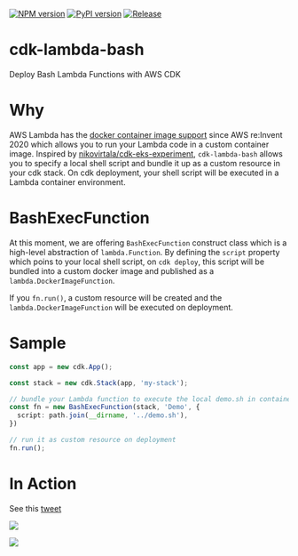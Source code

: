 [![NPM version](https://badge.fury.io/js/cdk-lambda-bash.svg)](https://badge.fury.io/js/cdk-lambda-bash)
[![PyPI version](https://badge.fury.io/py/cdk-lambda-bash.svg)](https://badge.fury.io/py/cdk-lambda-bash)
[![Release](https://github.com/pahud/cdk-lambda-bash/actions/workflows/release.yml/badge.svg)](https://github.com/pahud/cdk-lambda-bash/actions/workflows/release.yml)

# cdk-lambda-bash

Deploy Bash Lambda Functions with AWS CDK

# Why

AWS Lambda has the [docker container image support](https://aws.amazon.com/tw/blogs/aws/new-for-aws-lambda-container-image-support/) since AWS re:Invent 2020 which allows you to run your Lambda code in a custom container image. Inspired by [nikovirtala/cdk-eks-experiment](https://github.com/nikovirtala/cdk-eks-experiment/), `cdk-lambda-bash` allows you to specify a local shell script and bundle it up as a custom resource in your cdk stack. On cdk deployment, your shell script will be executed in a Lambda container environment.


# BashExecFunction

At this moment, we are offering `BashExecFunction` construct class which is a high-level abstraction of `lambda.Function`. By defining the `script` property which poins to your local shell script, on `cdk deploy`, this script will be bundled into a custom docker image and published as a `lambda.DockerImageFunction`.

If you `fn.run()`, a custom resource will be created and the `lambda.DockerImageFunction` will be executed on deployment.


# Sample

```ts
const app = new cdk.App();

const stack = new cdk.Stack(app, 'my-stack');

// bundle your Lambda function to execute the local demo.sh in container
const fn = new BashExecFunction(stack, 'Demo', {
  script: path.join(__dirname, '../demo.sh'),
})

// run it as custom resource on deployment
fn.run();

```

# In Action

See this [tweet](https://twitter.com/pahudnet/status/1370301964836241408)

![](https://pbs.twimg.com/media/EwRGRxnUcAQBng-?format=jpg&name=4096x4096)

![](https://pbs.twimg.com/media/EwRKGfsUYAENjP-?format=jpg&name=4096x4096)
